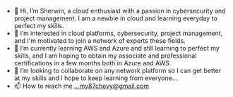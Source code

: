 - 👋 Hi, I’m Sherwin, a cloud enthusiast with a passion in cybersecurity and project management.  I am a newbie in cloud and learning everyday to perfect my skills.  
- 👀 I’m interested in cloud platforms, cybersecurity, project management, and I'm motivated to join a network of experts these fields.
- 🌱 I’m currently learning AWS and Azure and still learning to perfect my skills, and I am hoping to obtain my associate and professional certifications in a few months both in Azure and AWS.  
- 💞️ I’m looking to collaborate on any network platform so I can get better at my skills and I hope to keep learning from everyone...
- 📫 How to reach me ...my87chevy@gmail.com

<!---
my87chevy/my87chevy is a ✨ special ✨ repository because its `README.md` (this file) appears on your GitHub profile.
You can click the Preview link to take a look at your changes.
--->
